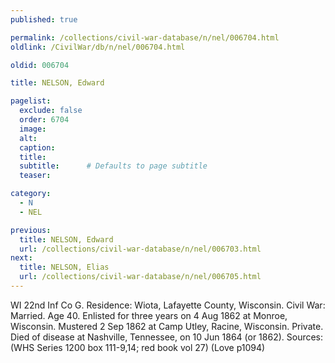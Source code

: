 ```yaml
---
published: true

permalink: /collections/civil-war-database/n/nel/006704.html
oldlink: /CivilWar/db/n/nel/006704.html

oldid: 006704

title: NELSON, Edward

pagelist:
  exclude: false
  order: 6704
  image: 
  alt:
  caption:
  title:
  subtitle:      # Defaults to page subtitle
  teaser:

category: 
  - N 
  - NEL

previous:
  title: NELSON, Edward
  url: /collections/civil-war-database/n/nel/006703.html  
next:
  title: NELSON, Elias
  url: /collections/civil-war-database/n/nel/006705.html   
---
```

WI 22nd Inf Co G. Residence: Wiota, Lafayette County, Wisconsin. Civil War: Married. Age 40. Enlisted for three years on 4 Aug 1862 at Monroe, Wisconsin. Mustered 2 Sep 1862 at Camp Utley, Racine, Wisconsin. Private. Died of disease at Nashville, Tennessee, on 10 Jun 1864 (or 1862). Sources: (WHS Series 1200 box 111-9,14; red book vol 27) (Love p1094)